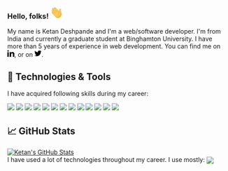 ### Hello, folks! <img src="https://raw.githubusercontent.com/ketansdeshpande/ketansdeshpande/main/wave.gif" width="30px">

My name is Ketan Deshpande and I'm a web/software developer. I'm from India and currently a graduate student at Binghamton University. I have more than 5 years of experience in web development. You can find me on [![LinkedIn][1.1]][1], or on [![Twitter][1.2]][2].


<!-- Icons -->

[1.1]: https://raw.githubusercontent.com/ketansdeshpande/ketansdeshpande/main/iconmonstr-linkedin-1-16.png (LinkedIn)
[1.2]: https://raw.githubusercontent.com/ketansdeshpande/ketansdeshpande/main/iconmonstr-twitter-1-16.png (twitter)

<!-- Links to your social media accounts -->

[1]: https://www.linkedin.com/in/ketan-d
[2]: https://twitter.com/de_ketan

## 🔧 Technologies & Tools

I have acquired following skills during my career:  

![](https://img.shields.io/badge/Web-HTML-informational?style=flat&logo=html5&logoColor=E34F26&color=2bbc8a)
![](https://img.shields.io/badge/Web-CSS-informational?style=flat&logo=css3&logoColor=1572B6&color=2bbc8a)
![](https://img.shields.io/badge/Code-JavaScript-informational?style=flat&logo=javascript&logoColor=F7DF1E&color=2bbc8a)
![](https://img.shields.io/badge/Code-jQuery-informational?style=flat&logo=jquery&logoColor=0769AD&color=2bbc8a)
![](https://img.shields.io/badge/Code-React-informational?style=flat&logo=react&logoColor=61DAFB&color=2bbc8a)
![](https://img.shields.io/badge/Code-AngularJS-informational?style=flat&logo=angularjs&logoColor=DD0031&color=2bbc8a)
![](https://img.shields.io/badge/Code-PHP-informational?style=flat&logo=php&logoColor=777BB4&color=2bbc8a)
![](https://img.shields.io/badge/Code-Java-informational?style=flat&logo=java&logoColor=007396&color=2bbc8a)
![](https://img.shields.io/badge/Code-Python-informational?style=flat&logo=python&logoColor=3776AB&color=2bbc8a)
![](https://img.shields.io/badge/Tools-Git-informational?style=flat&logo=git&logoColor=F05032&color=2bbc8a)
![](https://img.shields.io/badge/Tools-npm-informational?style=flat&logo=npm&logoColor=CB3837&color=2bbc8a)
![](https://img.shields.io/badge/Tools-Docker-informational?style=flat&logo=docker&logoColor=2496ED&color=2bbc8a)
![](https://img.shields.io/badge/Tools-Kubernetes-informational?style=flat&logo=kubernetes&logoColor=326CE5&color=2bbc8a)

## &#x1f4c8; GitHub Stats
<a href="https://github.com/KetanSDeshpande/KetanSDeshpande">
  <img align="center" src="https://github-readme-stats.vercel.app/api?username=KetanSDeshpande&show_icons=true&line_height=27&count_private=true&title_color=ffffff&text_color=c9cacc&icon_color=2bbc8a&bg_color=1d1f21" alt="Ketan's GitHub Stats" />
</a>
<br />
I have used a lot of technologies throughout my career. I use mostly:  
<a href="https://github.com/KetanSDeshpande/KetanSDeshpande">
  <img align="center" src="https://github-readme-stats.vercel.app/api/top-langs/?username=KetanSDeshpande&hide=php&title_color=ffffff&text_color=c9cacc&icon_color=2bbc8a&bg_color=1d1f21" />
</a>


<!--
Sources:
https://iconmonstr.com/
https://shields.io/
https://simpleicons.org/
https://img.shields.io/badge/<heading for the badge - string>-<technology name - string>-informational?style=flat&logo=<logo name from simpleicons.org>&logoColor=white&color=2bbc8a
https://github.com/anuraghazra/github-readme-stats
https://github.com/MartinHeinz/MartinHeinz
-->
